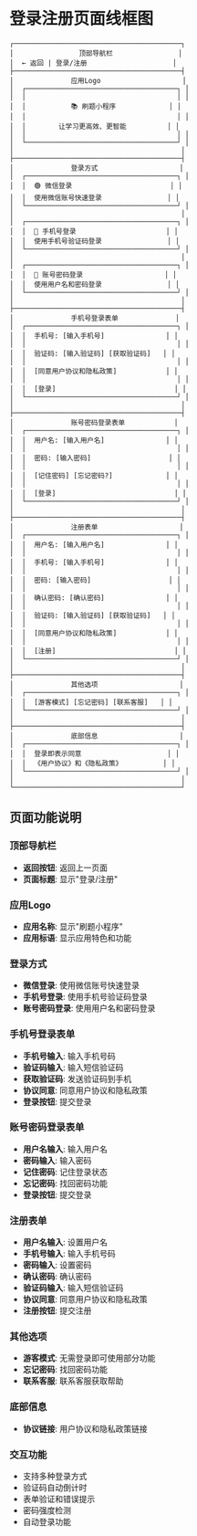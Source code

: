 # 登录注册页面线框图

```
┌─────────────────────────────────────────┐
│                顶部导航栏                │
│  ← 返回 | 登录/注册                     │
├─────────────────────────────────────────┤
│              应用Logo                    │
│  ┌─────────────────────────────────────┐ │
│  │                                     │ │
│  │           📚 刷题小程序             │ │
│  │                                     │ │
│  │        让学习更高效、更智能          │ │
│  │                                     │ │
│  └─────────────────────────────────────┘ │
│                                         │
├─────────────────────────────────────────┤
│              登录方式                    │
│  ┌─────────────────────────────────────┐ │
│  │  🟢 微信登录                        │ │
│  │  使用微信账号快速登录                │ │
│  └─────────────────────────────────────┘ │
│                                         │
│  ┌─────────────────────────────────────┐ │
│  │  📱 手机号登录                      │ │
│  │  使用手机号验证码登录                │ │
│  └─────────────────────────────────────┘ │
│                                         │
│  ┌─────────────────────────────────────┐ │
│  │  👤 账号密码登录                    │ │
│  │  使用用户名和密码登录                │ │
│  └─────────────────────────────────────┘ │
│                                         │
├─────────────────────────────────────────┤
│              手机号登录表单              │
│  ┌─────────────────────────────────────┐ │
│  │  手机号: [输入手机号]               │ │
│  │                                     │ │
│  │  验证码: [输入验证码] [获取验证码]   │ │
│  │                                     │ │
│  │  [同意用户协议和隐私政策]            │ │
│  │                                     │ │
│  │  [登录]                             │ │
│  └─────────────────────────────────────┘ │
│                                         │
├─────────────────────────────────────────┤
│              账号密码登录表单            │
│  ┌─────────────────────────────────────┐ │
│  │  用户名: [输入用户名]               │ │
│  │                                     │ │
│  │  密码: [输入密码]                   │ │
│  │                                     │ │
│  │  [记住密码] [忘记密码?]             │ │
│  │                                     │ │
│  │  [登录]                             │ │
│  └─────────────────────────────────────┘ │
│                                         │
├─────────────────────────────────────────┤
│              注册表单                    │
│  ┌─────────────────────────────────────┐ │
│  │  用户名: [输入用户名]               │ │
│  │                                     │ │
│  │  手机号: [输入手机号]               │ │
│  │                                     │ │
│  │  密码: [输入密码]                   │ │
│  │                                     │ │
│  │  确认密码: [确认密码]               │ │
│  │                                     │ │
│  │  验证码: [输入验证码] [获取验证码]   │ │
│  │                                     │ │
│  │  [同意用户协议和隐私政策]            │ │
│  │                                     │ │
│  │  [注册]                             │ │
│  └─────────────────────────────────────┘ │
│                                         │
├─────────────────────────────────────────┤
│              其他选项                    │
│  ┌─────────────────────────────────────┐ │
│  │  [游客模式] [忘记密码] [联系客服]   │ │
│  └─────────────────────────────────────┘ │
│                                         │
├─────────────────────────────────────────┤
│              底部信息                    │
│  ┌─────────────────────────────────────┐ │
│  │  登录即表示同意                     │ │
│  │  《用户协议》和《隐私政策》          │ │
│  └─────────────────────────────────────┘ │
│                                         │
└─────────────────────────────────────────┘
```

## 页面功能说明

### 顶部导航栏
- **返回按钮**: 返回上一页面
- **页面标题**: 显示"登录/注册"

### 应用Logo
- **应用名称**: 显示"刷题小程序"
- **应用标语**: 显示应用特色和功能

### 登录方式
- **微信登录**: 使用微信账号快速登录
- **手机号登录**: 使用手机号验证码登录
- **账号密码登录**: 使用用户名和密码登录

### 手机号登录表单
- **手机号输入**: 输入手机号码
- **验证码输入**: 输入短信验证码
- **获取验证码**: 发送验证码到手机
- **协议同意**: 同意用户协议和隐私政策
- **登录按钮**: 提交登录

### 账号密码登录表单
- **用户名输入**: 输入用户名
- **密码输入**: 输入密码
- **记住密码**: 记住登录状态
- **忘记密码**: 找回密码功能
- **登录按钮**: 提交登录

### 注册表单
- **用户名输入**: 设置用户名
- **手机号输入**: 输入手机号码
- **密码输入**: 设置密码
- **确认密码**: 确认密码
- **验证码输入**: 输入短信验证码
- **协议同意**: 同意用户协议和隐私政策
- **注册按钮**: 提交注册

### 其他选项
- **游客模式**: 无需登录即可使用部分功能
- **忘记密码**: 找回密码功能
- **联系客服**: 联系客服获取帮助

### 底部信息
- **协议链接**: 用户协议和隐私政策链接

### 交互功能
- 支持多种登录方式
- 验证码自动倒计时
- 表单验证和错误提示
- 密码强度检测
- 自动登录功能 